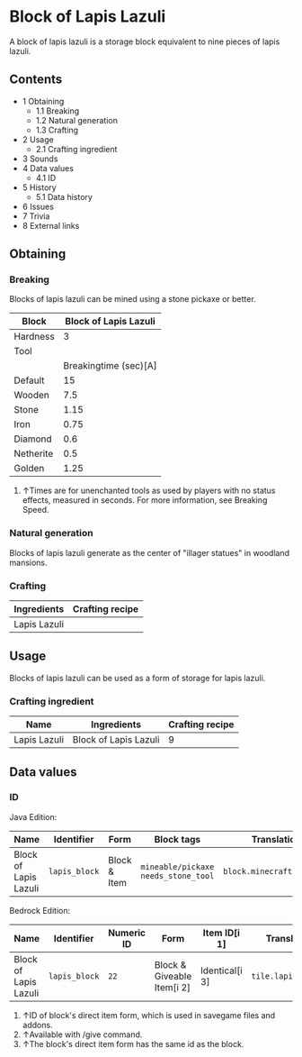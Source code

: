 # Block of Lapis Lazuli
A block of lapis lazuli is a storage block equivalent to nine pieces of lapis lazuli.

## Contents
- 1 Obtaining
	- 1.1 Breaking
	- 1.2 Natural generation
	- 1.3 Crafting
- 2 Usage
	- 2.1 Crafting ingredient
- 3 Sounds
- 4 Data values
	- 4.1 ID
- 5 History
	- 5.1 Data history
- 6 Issues
- 7 Trivia
- 8 External links

## Obtaining
### Breaking
Blocks of lapis lazuli can be mined using a stone pickaxe or better.

| Block     | Block of Lapis Lazuli |
|-----------|-----------------------|
| Hardness  | 3                     |
| Tool      |                       |
|           | Breakingtime (sec)[A] |
| Default   | 15                    |
| Wooden    | 7.5                   |
| Stone     | 1.15                  |
| Iron      | 0.75                  |
| Diamond   | 0.6                   |
| Netherite | 0.5                   |
| Golden    | 1.25                  |

1. ↑Times are for unenchanted tools as used by players with no status effects, measured in seconds. For more information, see Breaking Speed.

### Natural generation
Blocks of lapis lazuli generate as the center of "illager statues" in woodland mansions.

### Crafting
| Ingredients  | Crafting recipe |
|--------------|-----------------|
| Lapis Lazuli |                 |

## Usage
Blocks of lapis lazuli can be used as a form of storage for lapis lazuli. 

### Crafting ingredient
| Name         | Ingredients           | Crafting recipe |
|--------------|-----------------------|-----------------|
| Lapis Lazuli | Block of Lapis Lazuli | 9               |

## Data values
### ID
Java Edition:

| Name                  | Identifier    | Form         | Block tags                                | Translation key               |
|-----------------------|---------------|--------------|-------------------------------------------|-------------------------------|
| Block of Lapis Lazuli | `lapis_block` | Block & Item | `mineable/pickaxe`<br/>`needs_stone_tool` | `block.minecraft.lapis_block` |

Bedrock Edition:

| Name                  | Identifier    | Numeric ID | Form                       | Item ID[i 1]   | Translation key         |
|-----------------------|---------------|------------|----------------------------|----------------|-------------------------|
| Block of Lapis Lazuli | `lapis_block` | `22`       | Block & Giveable Item[i 2] | Identical[i 3] | `tile.lapis_block.name` |

1. ↑ID of block's direct item form, which is used in savegame files and addons.
2. ↑Available with /give command.
3. ↑The block's direct item form has the same id as the block.

